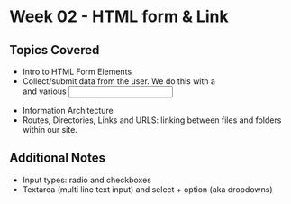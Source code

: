 # Week 02 -  HTML form & Link

## Topics Covered
- Intro to HTML Form Elements
- Collect/submit data from the user. We do this with a <form> and various <input>
- Information Architecture
- Routes, Directories, Links and URLS: linking between files and folders within our site.

## Additional Notes
- Input types: radio and checkboxes
- Textarea (multi line text input) and select + option (aka dropdowns)
